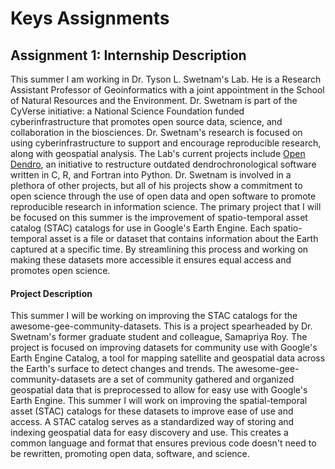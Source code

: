 # Keys Assignments 

## Assignment 1: Internship Description 
This summer I am working in Dr. Tyson L. Swetnam's Lab. He is a Research Assistant Professor of Geoinformatics with a joint appointment in the School of Natural Resources and the Environment. Dr. Swetnam is part of the CyVerse initiative: a National Science Foundation funded cyberinfrastructure that promotes open source data, science, and collaboration in the biosciences. Dr. Swetnam's research is focused on using cyberinfrastructure to support and encourage reproducible research, along with geospatial analysis. The Lab's current projects include [Open Dendro](https://opendendro.org/), an initiative to restructure outdated dendrochronological software written in C, R, and Fortran into Python. Dr. Swetnam is involved in a plethora of other projects, but all of his projects show a commitment to open science through the use of open data and open software to promote reproducible research in information science. The primary project that I will be focused on this summer is the improvement of spatio-temporal asset catalog (STAC) catalogs for use in Google's Earth Engine. Each spatio-temporal asset is a file or dataset that contains information about the Earth captured at a specific time. By streamlining this process and working on making these datasets more accessible it ensures equal access and promotes open science.

#### Project Description
This summer I will be working on improving the STAC catalogs for the awesome-gee-community-datasets. This is a project spearheaded by Dr. Swetnam's former graduate student and colleague, Samapriya Roy. The project is focused on improving datasets for community use with Google's Earth Engine Catalog, a tool for mapping satellite and geospatial data across the Earth's surface to detect changes and trends. The awesome-gee-community-datasets are a set of community gathered and organized geospatial data that is preprocessed to allow for easy use with Google's Earth Engine. This summer I will work on improving the spatial-temporal asset (STAC) catalogs for these datasets to improve ease of use and access. A STAC catalog serves as a standardized way of storing and indexing geospatial data for easy discovery and use. This creates a common language and format that ensures previous code doesn't need to be rewritten, promoting open data, software, and science.

